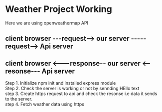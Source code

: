 # Weather Project Working  


Here we are using openweathermap API  

## client browser ---request--> our server -----request--> Api server  
## client browser <---response-- our server <--resonse--- Api server  


Step 1. Initialize npm init and installed express module      
Step 2. Check the server is working or not by sennding HEllo text  
step 3. Create https request to api  and check the resonse i.e  data it sends to the server.    
step 4. Fetch weather data using https 

